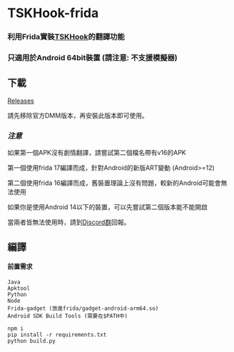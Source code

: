 ﻿# TSKHook-frida

### 利用Frida實裝[TSKHook](https://github.com/TSKModding/TSKHook)的翻譯功能
### 只適用於Android 64bit裝置 (請注意: 不支援模擬器)

## 下載

[Releases](https://github.com/TSKModding/TSKHook-frida/releases)

請先移除官方DMM版本，再安裝此版本即可使用。

### *注意*

如果第一個APK沒有劇情翻譯，請嘗試第二個檔名帶有v16的APK

第一個使用frida 17編譯而成，針對Android的新版ART變動 (Android>=12)

第二個使用frida 16編譯而成，舊裝置理論上沒有問題，較新的Android可能會無法使用

如果你是使用Android 14以下的裝置，可以先嘗試第二個版本能不能開啟

當兩者皆無法使用時，請到[Discord群](https://discord.gg/XAgHS4zAAk)回報。

## 編譯

#### 前置需求  
```
Java
Apktool
Python
Node
Frida-gadget (放進frida/gadget-android-arm64.so)
Android SDK Build Tools (需要在$PATH中)
```

```shell
npm i
pip install -r requirements.txt
python build.py
```
